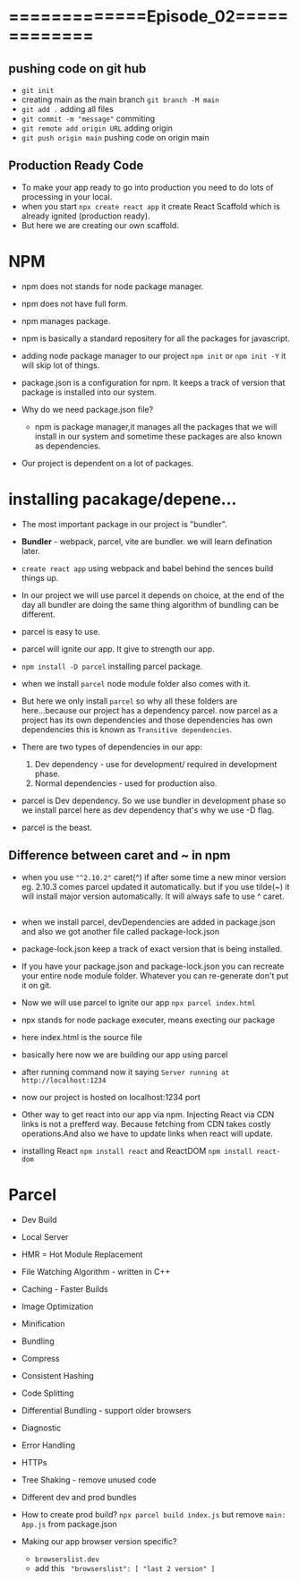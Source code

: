 # =============Episode_02=============

## pushing code on git hub

- `git init`
- creating main as the main branch `git branch -M main`
- `git add .` adding all files
- `git commit -m "message"` commiting
- `git remote add origin URL` adding origin
- `git push origin main` pushing code on origin main

## Production Ready Code

- To make your app ready to go into production you need to do lots of processing in your local.
- when you start `npx create react app` it create React Scaffold which is already ignited (production ready).
- But here we are creating our own scaffold.

# NPM

- npm does not stands for node package manager.
- npm does not have full form.
- npm manages package.
- npm is basically a standard repositery for all the packages for javascript.

- adding node package manager to our project `npm init` or `npm init -Y` it will skip lot of things.

- package.json is a configuration for npm. It keeps a track of version that package is installed into our system.

- Why do we need package.json file?

  - npm is package manager,it manages all the packages that we will install in our system and sometime these packages are also known as dependencies.

- Our project is dependent on a lot of packages.

# installing pacakage/depene...

- The most important package in our project is "bundler".
- **Bundler** - webpack, parcel, vite are bundler. we will learn defination later.

- `create react app` using webpack and babel behind the sences build things up.

- In our project we will use parcel it depends on choice, at the end of the day all bundler are doing the same thing algorithm of bundling can be different.
- parcel is easy to use.
- parcel will ignite our app. It give to strength our app.
- `npm install -D parcel` installing parcel package.
- when we install `parcel` node module folder also comes with it.
- But here we only install `parcel` so why all these folders are here...because our project has a dependency parcel. now parcel as a project has its own dependencies and those dependencies has own dependencies this is known as `Transitive dependencies`.

- There are two types of dependencies in our app:
  1. Dev dependency - use for development/ required in development phase.
  2. Normal dependencies - used for production also.
- parcel is Dev dependency. So we use bundler in development phase so we install parcel here as dev dependency that's why we use -D flag.
- parcel is the beast.

## Difference between caret and ~ in npm

- when you use `"^2.10.2"` caret(^) if after some time a new minor version eg. 2.10.3 comes parcel updated it automatically. but if you use tilde(~) it will install major version automatically. It will always safe to use ^ caret.

##

- when we install parcel, devDependencies are added in package.json and also we got another file called package-lock.json
- package-lock.json keep a track of
  exact version that is being installed.

- If you have your package.json and package-lock.json you can recreate your entire node module folder. Whatever you can re-generate don't put it on git.
- Now we will use parcel to ignite our app `npx parcel index.html`
- npx stands for node package executer, means execting our package
- here index.html is the source file
- basically here now we are building our app using parcel
- after running command now it saying `Server running at http://localhost:1234`
- now our project is hosted on localhost:1234 port

- Other way to get react into our app via npm. Injecting React via CDN links is not a prefferd way. Because fetching from CDN takes costly operations.And also we have to update links when react will update.

- installing React `npm install react` and ReactDOM `npm install react-dom`

# Parcel

- Dev Build
- Local Server
- HMR = Hot Module Replacement
- File Watching Algorithm - written in C++
- Caching - Faster Builds
- Image Optimization
- Minification
- Bundling
- Compress
- Consistent Hashing
- Code Splitting
- Differential Bundling - support older browsers
- Diagnostic
- Error Handling
- HTTPs
- Tree Shaking - remove unused code
- Different dev and prod bundles

- How to create prod build?
  `npx parcel build index.js` but remove `main: App.js` from package.json

- Making our app browser version specific?
  - `browserslist.dev`
  - add this ` "browserslist": [
  "last 2 version"
]`
